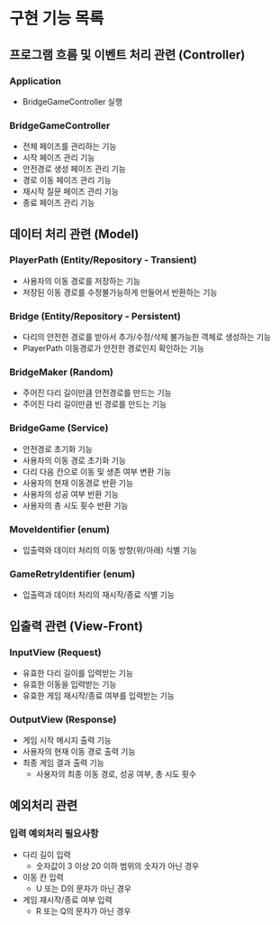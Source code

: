 # 구현 기능 목록

## 프로그램 흐름 및 이벤트 처리 관련 (Controller)

### Application

- BridgeGameController 실행

### BridgeGameController

- 전체 페이즈를 관리하는 기능
- 시작 페이즈 관리 기능
- 안전경로 생성 페이즈 관리 기능
- 경로 이동 페이즈 관리 기능
- 재시작 질문 페이즈 관리 기능
- 종료 페이즈 관리 기능

## 데이터 처리 관련 (Model)

### PlayerPath (Entity/Repository - Transient)

- 사용자의 이동 경로를 저장하는 기능
- 저장된 이동 경로를 수정불가능하게 만들어서 반환하는 기능

### Bridge (Entity/Repository - Persistent)

- 다리의 안전한 경로를 받아서 추가/수정/삭제 불가능한 객체로 생성하는 기능
- PlayerPath 이동경로가 안전한 경로인지 확인하는 기능

### BridgeMaker (Random)

- 주어진 다리 길이만큼 안전경로를 만드는 기능
- 주어진 다리 길이만큼 빈 경로를 만드는 기능

### BridgeGame (Service)

- 안전경로 초기화 기능
- 사용자의 이동 경로 초기화 기능
- 다리 다음 칸으로 이동 및 생존 여부 변환 기능
- 사용자의 현재 이동경로 반환 기능
- 사용자의 성공 여부 반환 기능
- 사용자의 총 시도 횟수 반환 기능

### MoveIdentifier (enum)

- 입출력와 데이터 처리의 이동 방향(위/아래) 식별 기능

### GameRetryIdentifier (enum)

- 입출력과 데이터 처리의 재시작/종료 식별 기능

## 입출력 관련 (View-Front)

### InputView (Request)

- 유효한 다리 길이를 입력받는 기능
- 유효한 이동을 입력받는 기능
- 유효한 게임 재시작/종료 여부를 입력받는 기능

### OutputView (Response)

- 게임 시작 메시지 출력 기능
- 사용자의 현재 이동 경로 출력 기능
- 최종 게임 결과 출력 기능
    - 사용자의 최종 이동 경로, 성공 여부, 총 시도 횟수

## 예외처리 관련

### 입력 예외처리 필요사항

- 다리 길이 입력
    - 숫자값이 3 이상 20 이하 범위의 숫자가 아닌 경우
- 이동 칸 입력
    - U 또는 D의 문자가 아닌 경우
- 게임 재시작/종료 여부 입력
    - R 또는 Q의 문자가 아닌 경우
